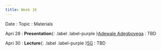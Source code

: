 ```yaml
---
title: Week 16
---
```


Date
: Topic
  : Materials

Apri 28
: **Presentation**{: .label .label-purple }[Adewale Adegboyega](#)
  : TBD

Apri 30
: **Lecture**{: .label .label-purple }[5G](#)
  : TBD
